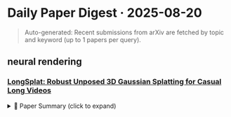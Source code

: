 # Daily Paper Digest · 2025-08-20
> Auto-generated: Recent submissions from arXiv are fetched by topic and keyword (up to 1 papers per query).

## neural rendering
### [LongSplat: Robust Unposed 3D Gaussian Splatting for Casual Long Videos](http://arxiv.org/pdf/2508.14041v1)


<!--break-out-of-list-->
<details>
<summary>📄 Paper Summary (click to expand)</summary>

### 1. Task / Problem
Novel view synthesis and camera pose estimation

### 2. Motivation & Gaps
Existing methods struggle with visual quality and accuracy in complex scenes.

**Related work challenges:**
- COLMAP: Fails in casual settings due to incorrect camera pose estimation.
- CF-3DGS: Suffers from out-of-memory issues, limiting effectiveness for large-scale scenarios.
- LocalRF: Struggles with complex camera trajectories, resulting in fragmented reconstructions.
- MASt3R: Provides fast initial estimates but suffers inaccuracies and drift in long videos.
- NeRF: Implicit global representation struggles with challenging trajectories.
- LocalRF: Slow training and fragmentation under irregular camera movements.
- Scaffold-GS: Requires SfM initialization.
- Scaffold-GS: Relies on a fixed-resolution grid, limiting adaptability to varying scene complexities.
- CF-3DGS [14]: Frequently encounters out-of-memory issues.
- NoPe-NeRF [5]: Produces blurred results with inaccurate geometries.
- LocalRF [39]: Exhibits artifacts or blurry reconstructions.
- CF-3DGS: Encounters out-of-memory (OOM) issues in all scenes.
- LocalRF: Produces fragmented geometry and pose drift.
- MASt3R + Scaffold-GS: Inaccurate global pose estimates lead to blurred renderings.
- Mip-NeRF: Anti-aliasing in neural radiance fields.
- Hyperreel: High-fidelity rendering of dynamic objects.
- Garf: High fidelity reconstruction and pose estimation.
- CF-3DGS: Limited performance on complex scenes.
- HT-3DGS: Struggles with pose estimation accuracy.
- CF-3DGS: Fails in complex scenes with OOM errors.
- HT-3DGS: Inconsistent performance across datasets.
- COLMAP: Noisy poses and poor performance in low-texture regions.
- CF-3DGS: Out of memory issues in long sequences.
- NoPe-NeRF: Produces blurred results with inaccurate geometries.
- LocalRF: Exhibits artifacts and blurry reconstructions.

### 3. Core Idea
LongSplat achieves superior rendering quality and camera pose estimation by utilizing adaptive window sizes and optimization techniques.

### 4. Method
- **Pipeline**: The method integrates novel view synthesis with camera pose estimation through a multi-stage optimization process.
- **Architecture / Loss / Training**: Utilizes a combination of global and local optimization techniques to enhance accuracy.
- **Complexity / Resources**: The method is designed to be resource-efficient, avoiding out-of-memory issues while maintaining high performance.

### 5. Experiments
- **Datasets & Metrics**: Evaluated on the Tanks and Temples and Free datasets using PSNR, SSIM, LPIPS for synthesis quality and ATE, RPE for pose estimation.
- **Baselines**: CF-3DGS, CF-3DGS [14], COLMAP, COLMAP [51], Garf, HT-3DGS, Hyperreel, LocalRF, LocalRF [39], MASt3R, MASt3R + Scaffold-GS, MASt3R [27], Mip-NeRF, NeRF, NoPe-NeRF, NoPe-NeRF [5], Scaffold-GS
- **Main Results**: LongSplat consistently outperforms existing methods in both view synthesis quality and pose estimation accuracy.
- **Ablations**: Ablation studies demonstrate the importance of each proposed module in maintaining accuracy and quality.
- **Limitations / Stress Tests**: The method's performance may degrade with extremely complex scene structures or insufficient training data.

### 6. Takeaways
- **Pros**: Achieves accurate novel view synthesis without provided camera poses., Improves rendering quality and pose accuracy., Reduces memory usage while preserving reconstruction quality.
- **Cons**: Dependency on initial pose estimates can lead to errors., Performance may degrade with highly dynamic scenes., Requires significant computational resources for large-scale scenes.
- **Future Work**: Explore further optimizations for large-scale scenes., Investigate applications in dynamic environments., Enhance robustness against varying camera motions.

</details>
